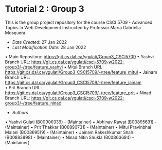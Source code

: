 # Tutorial 2 : Group 3

This is the group project repository for the course CSCI 5709 - Advanced Topics in Web Development instructed by Professor Maria Gabriella Mosquera.

* *Date Created*: 27 Jan 2022
* *Last Modification Date*: 28 Jan 2022

•	Main Repository: https://git.cs.dal.ca/ygulati/Group3_CSCI5709 
•	Yashvi Branch URL: https://git.cs.dal.ca/ygulati/csci-5709-w2022-group3/-/tree/feature_yashvi 
•	Mitul Branch URL: https://git.cs.dal.ca/ygulati/Group3_CSCI5709/-/tree/feature_mitul 
•	Jainam Branch URL: https://git.cs.dal.ca/ygulati/Group3_CSCI5709/-/tree/feature_jainam  
•	Prit Branch URL: https://git.cs.dal.ca/ygulati/Group3_CSCI5709/-/tree/feature_prit 
•	Ninad Branch URL: https://git.cs.dal.ca/ygulati/csci-5709-w2022-group3/-/tree/feature_ninad 

* *Authors*

•	Yashvi Gulati (B00900339) - (Maintainer) 
•	Abhinav Rawat (B00895691) - (Maintainer) 
•	Prit Thakkar (B00890731) - (Maintainer) 
•	Mitul Pravinbhai Malani (B00869519) - (Maintainer) 
•	Jainam Rakeshkumar Shah (B00883898) - (Maintainer) 
•	Ninad Nitin Shukla (B00863694) - (Maintainer)